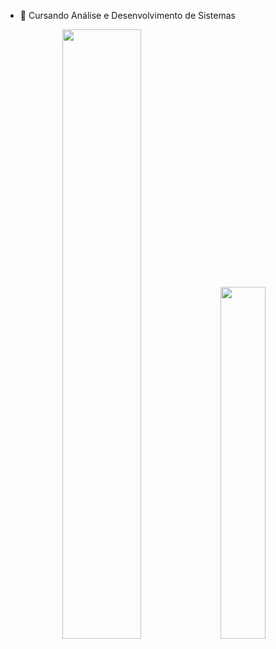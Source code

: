 - 🌱 Cursando Análise e Desenvolvimento de Sistemas 
  
  
<p align="center" flex-direction="column">
  <img width="50%" src="https://github-readme-stats.vercel.app/api?username=kaykymatos845&show_icons=true&theme=dracula&rank_icon=github" />
  <img width="38%" src="https://github-readme-stats.vercel.app/api/top-langs/?username=kaykymatos845&layout=compact&theme=dracula&icon_color=277E86" />
</p>
